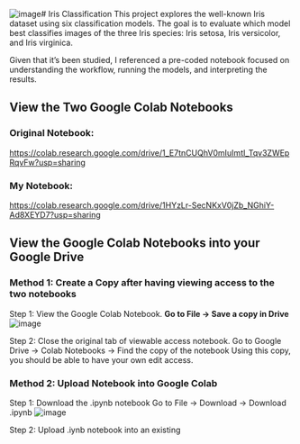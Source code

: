 ![image](https://github.com/user-attachments/assets/8eea407e-4b41-48ac-8e30-9e0ca9c09f92)# Iris Classification
This project explores the well-known Iris dataset using six classification models. The goal is to evaluate which model best classifies images of the three Iris species: Iris setosa, Iris versicolor, and Iris virginica.

Given that it’s been studied, I referenced a pre-coded notebook focused on understanding the workflow, running the models, and interpreting the results. 

## View the Two Google Colab Notebooks 
### Original Notebook:
https://colab.research.google.com/drive/1_E7tnCUQhV0mIuImtI_Tqv3ZWEpRqvFw?usp=sharing 

### My Notebook: 
https://colab.research.google.com/drive/1HYzLr-SecNKxV0jZb_NGhiY-Ad8XEYD7?usp=sharing 

## View the Google Colab Notebooks into your Google Drive 
### Method 1: Create a Copy after having viewing access to the two notebooks 
Step 1: View the Google Colab Notebook. **Go to File → Save a copy in Drive**
![image](https://github.com/user-attachments/assets/49abab60-10ad-4b2e-9347-57a1b2621320)


Step 2: Close the original tab of viewable access notebook. 
Go to Google Drive  → Colab Notebooks → Find the copy of the notebook
Using this copy, you should be able to have your own edit access. 

### Method 2: Upload Notebook into Google Colab
Step 1: Download the .ipynb notebook 
Go to File → Download → Download .ipynb 
![image](https://github.com/user-attachments/assets/cd966fb5-4ad0-4b83-8b09-00604d053fb1) 

Step 2: Upload .iynb notebook into an existing 

